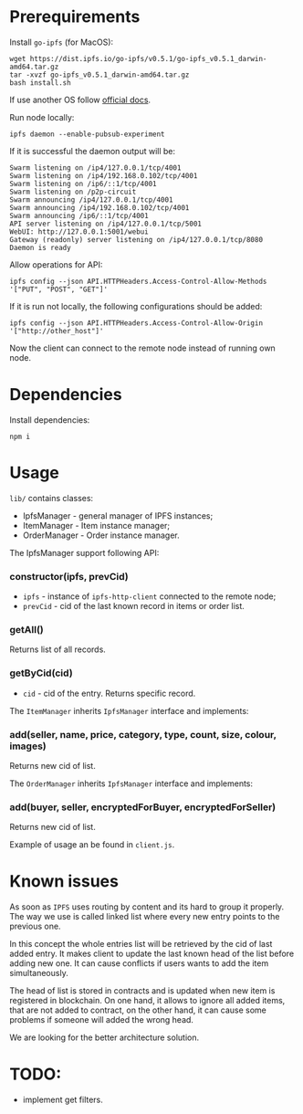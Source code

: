 # Prerequirements

Install `go-ipfs` (for MacOS):

```
wget https://dist.ipfs.io/go-ipfs/v0.5.1/go-ipfs_v0.5.1_darwin-amd64.tar.gz
tar -xvzf go-ipfs_v0.5.1_darwin-amd64.tar.gz
bash install.sh
```
If use another OS follow [official docs](https://docs.ipfs.io/recent-releases/go-ipfs-0-5/install).

Run node locally:
```
ipfs daemon --enable-pubsub-experiment
```
If it is successful the daemon output will be:
```
Swarm listening on /ip4/127.0.0.1/tcp/4001
Swarm listening on /ip4/192.168.0.102/tcp/4001
Swarm listening on /ip6/::1/tcp/4001
Swarm listening on /p2p-circuit
Swarm announcing /ip4/127.0.0.1/tcp/4001
Swarm announcing /ip4/192.168.0.102/tcp/4001
Swarm announcing /ip6/::1/tcp/4001
API server listening on /ip4/127.0.0.1/tcp/5001
WebUI: http://127.0.0.1:5001/webui
Gateway (readonly) server listening on /ip4/127.0.0.1/tcp/8080
Daemon is ready
```

Allow operations for API:
```
ipfs config --json API.HTTPHeaders.Access-Control-Allow-Methods '["PUT", "POST", "GET"]'
```
If it is run not locally, the following configurations should be added:
```
ipfs config --json API.HTTPHeaders.Access-Control-Allow-Origin  '["http://other_host"]'
```
Now the client can connect to the remote node instead of running own node.

# Dependencies

Install dependencies:

```
npm i
```

# Usage

`lib/` contains classes:
- IpfsManager - general manager of IPFS instances; 
- ItemManager - Item instance manager;
- OrderManager - Order instance manager.

The IpfsManager support following API:

### constructor(ipfs, prevCid)
- `ipfs` - instance of `ipfs-http-client` connected to the remote node;
- `prevCid` - cid of the last known record in items or order list.

### getAll()
Returns list of all records.

### getByCid(cid)
- `cid` - cid of the entry.
Returns specific record.

The `ItemManager` inherits `IpfsManager` interface and implements:

### add(seller, name, price, category, type, count, size, colour, images)
Returns new cid of list.

The `OrderManager` inherits `IpfsManager` interface and implements:

### add(buyer, seller, encryptedForBuyer, encryptedForSeller)
Returns new cid of list.

Example of usage an be found in `client.js`.

# Known issues

As soon as `IPFS` uses routing by content and its hard to group it properly. The way we use is called linked list where every new entry points to the previous one.

In this concept the whole entries list will be retrieved by the cid of last added entry. It makes client to update the last known head of the list before adding new one. It can cause conflicts if users wants to add the item simultaneously.

The head of list is stored in contracts and is updated when new item is registered in blockchain. On one hand, it allows to ignore all added items, that are not added to contract, on the other hand, it can cause some problems if someone will added the wrong head.

We are looking for the better architecture solution.

# TODO:
- implement get filters.
